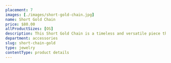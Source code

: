 ```yaml
---
placement: 7
images: [./images/short-gold-chain.jpg]
name: Short Gold Chain
price: $80.00
allProductSizes: [OS]
description: This Short Gold Chain is a timeless and versatile piece that is perfect for adding a touch of elegance and style to any outfit.
department: accessories
slug: short-chain-gold
type: jewelry
contentType: product details
---
```

